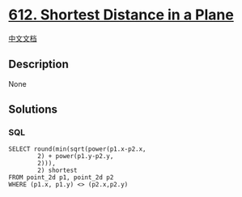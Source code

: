 # [612. Shortest Distance in a Plane](https://leetcode.com/problems/shortest-distance-in-a-plane)

[中文文档](/solution/0600-0699/0612.Shortest%20Distance%20in%20a%20Plane/README.md)

## Description

None

## Solutions

<!-- tabs:start -->

### **SQL**

```
SELECT round(min(sqrt(power(p1.x-p2.x,
        2) + power(p1.y-p2.y,
        2))),
        2) shortest
FROM point_2d p1, point_2d p2
WHERE (p1.x, p1.y) <> (p2.x,p2.y)
```

<!-- tabs:end -->
